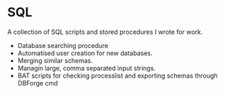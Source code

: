 # SQL

A collection of SQL scripts and stored procedures I wrote for work.
- Database searching procedure
- Automatised user creation for new databases.
- Merging similar schemas.
- Managin large, comma separated input strings.
- BAT scripts for checking processlist and exporting schemas through DBForge cmd